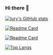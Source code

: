 ### Hi there 👋

<!--
**iurysza/iurysza** is a ✨ _special_ ✨ repository because its `README.md` (this file) appears on your GitHub profile.

Here are some ideas to get you started:

- 🔭 I’m currently working on ...
- 🌱 I’m currently learning ...
- 👯 I’m looking to collaborate on ...
- 🤔 I’m looking for help with ...
- 💬 Ask me about ...
- 📫 How to reach me: ...
- 😄 Pronouns: ...
- ⚡ Fun fact: ...
-->
[![Iury's GitHub stats](https://github-readme-stats.vercel.app/api?username=iurysza&show_icons=true&theme=dracula)](https://github.com/iurysza/github-readme-stats)


[![Readme Card](https://github-readme-stats.vercel.app/api/pin/?username=iurysza&repo=module-graph&show_icons=true&theme=dracula)](https://github.com/iurysza/module-graph)

[![Readme Card](https://github-readme-stats.vercel.app/api/pin/?username=iurysza&repo=livematch&show_icons=true&theme=dracula)](https://github.com/iurysza/livematch)

[![Top Langs](https://github-readme-stats.vercel.app/api/top-langs/?username=iurysza&show_icons=true&theme=dracula)](https://github.com/anuraghazra/github-readme-stats)
